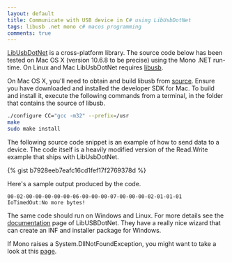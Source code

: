 ```yaml
---
layout: default
title: Communicate with USB device in C# using LibUsbDotNet
tags: libusb .net mono c# macos programming
comments: true
---
```


[LibUsbDotNet](http://sourceforge.net/projects/libusbdotnet/) is a cross-platform library. The source code below has been tested on Mac OS X (version 10.6.8 to be precise) using the Mono .NET run-time. On Linux and Mac LibUsbDotNet requires [libusb](http://www.libusb.org/).

On Mac OS X, you'll need to obtain and build libusb from [source](http://sourceforge.net/projects/libusb/files/libusb-1.0/). Ensure you have downloaded and installed the developer SDK for Mac. To build and install it, execute the following commands from a terminal, in the folder that contains the source of libusb.

```bash
./configure CC="gcc -m32" --prefix=/usr
make
sudo make install
```

The following source code snippet is an example of how to send data to a device. The code itself is a heavily modified version of the Read.Write example that ships with LibUsbDotNet.

{% gist b7928eeb7eafc16cd1fef17f2769378d %}

Here's a sample output produced by the code.

```text
00-02-00-00-00-00-00-06-00-00-00-07-00-00-00-02-01-01-01
IoTimedOut:No more bytes!
```

The same code should run on Windows and Linux. For more details see the [documentation](http://libusbdotnet.sourceforge.net/V2/Index.html) page of LibUSBDotNet. They have a really nice wizard that can create an INF and installer package for Windows.

If Mono raises a System.DllNotFoundException, you might want to take a look at this [page](http://www.mono-project.com/docs/advanced/pinvoke/dllnotfoundexception/).

